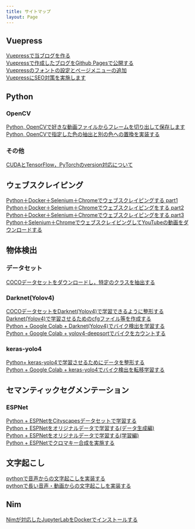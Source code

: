 ```yaml
---
title: サイトマップ
layout: Page
---
```


## Vuepress
[Vuepressで当ブログを作る](https://www.hamlet-engineer.com/posts/tech_0001.html)<br>
[Vuepressで作成したブログをGithub Pagesで公開する](https://www.hamlet-engineer.com/posts/tech_0002.html)<br>
[Vuepressのフォントの設定とページメニューの追加](https://www.hamlet-engineer.com/posts/tech_0003.html)<br>
[VuepressにSEO対策を実施します](https://www.hamlet-engineer.com/posts/tech_0004.html)<br>


## Python
### OpenCV
[Python, OpenCVで好きな動画ファイルからフレームを切り出して保存します](https://www.hamlet-engineer.com/posts/frame_mp4.html)<br>
[Python, OpenCVで指定した色の抽出と別の色への置換を実装する](https://www.hamlet-engineer.com/posts/color_replace.html)<br>

### その他
[CUDAとTensorFlow，PyTorchのversion対応について](https://www.hamlet-engineer.com/posts/cuda.html)<br>

## ウェブスクレイピング
[Python＋Docker＋Selenium＋Chromeでウェブスクレイピングする part1](https://www.hamlet-engineer.com/posts/websc_selenium01.html)<br>
[Python＋Docker＋Selenium＋Chromeでウェブスクレイピングをする part2](https://www.hamlet-engineer.com/posts/websc_selenium02.html)<br>
[Python＋Docker＋Selenium＋Chromeでウェブスクレイピングをする part3](https://www.hamlet-engineer.com/posts/websc_selenium03.html)<br>
[Python＋Selenium＋ChromeでウェブスクレイピングしてYouTubeの動画をダウンロードする](https://www.hamlet-engineer.com/posts/websc_selenium04.html)<br>


## 物体検出
### データセット
[COCOデータセットをダウンロードし，特定のクラスを抽出する](https://www.hamlet-engineer.com/posts/object_detection01.html)<br>

### Darknet(Yolov4)
[COCOデータセットをDarknet(Yolov4)で学習できるように整形する](https://www.hamlet-engineer.com/posts/object_detection02.html)<br>
[Darknet(Yolov4)で学習させるためのcfgファイル等を作成する](https://www.hamlet-engineer.com/posts/object_detection03.html)<br>
[Python + Google Colab + Darknet(Yolov4)でバイク検出を学習する](https://www.hamlet-engineer.com/posts/object_detection04.html)<br>
[Python + Google Colab + yolov4-deepsortでバイクをカウントする](https://www.hamlet-engineer.com/posts/object_detection07.html)<br>

### keras-yolo4
[Python+ keras-yolo4で学習させるためにデータを整形する](https://www.hamlet-engineer.com/posts/object_detection05.html)<br>
[Python + Google Colab + keras-yolo4でバイク検出を転移学習する](https://www.hamlet-engineer.com/posts/object_detection06.html)<br>

## セマンティックセグメンテーション
### ESPNet
[Python + ESPNetをCityscapesデータセットで学習する](https://www.hamlet-engineer.com/posts/segmentation01.html)<br>
[Python + ESPNetをオリジナルデータで学習する(データ生成編) ](https://www.hamlet-engineer.com/posts/segmentation02.html)<br>
[Python + ESPNetをオリジナルデータで学習する(学習編)](https://www.hamlet-engineer.com/posts/segmentation03.html)<br>
[Python + ESPNetでクロマキー合成を実施する](https://www.hamlet-engineer.com/posts/segmentation04.html)<br>

## 文字起こし
[pythonで音声からの文字起こしを実装する](https://www.hamlet-engineer.com/posts/mojiokoshi.html)<br>
[pythonで長い音声・動画からの文字起こしを実装する](https://www.hamlet-engineer.com/posts/mojiokoshi_long.html)<br>

## Nim
[Nimが対応したJupyterLabをDockerでインストールする](https://www.hamlet-engineer.com/posts/nim.html)<br>